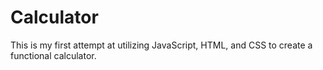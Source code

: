 # Calculator
This is my first attempt at utilizing JavaScript, HTML, and CSS to create a functional calculator.
